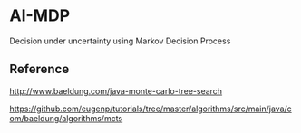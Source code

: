 # AI-MDP
Decision under uncertainty using Markov Decision Process

## Reference
http://www.baeldung.com/java-monte-carlo-tree-search

https://github.com/eugenp/tutorials/tree/master/algorithms/src/main/java/com/baeldung/algorithms/mcts

